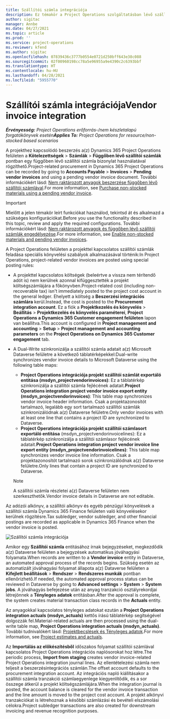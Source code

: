 ```yaml
---
title: Szállítói számla integrációja
description: Ez témakör a Project Operations szolgáltatásban lévő szállítói számlák integrációjáról nyújt információt.
author: sigitac
manager: Annbe
ms.date: 04/27/2021
ms.topic: article
ms.prod: ''
ms.service: project-operations
ms.reviewer: kfend
ms.author: sigitac
ms.openlocfilehash: 07839436c3777b0554e0721d250bff643e38c088
ms.sourcegitcommit: 02f00960198cc78a5e96955a9e4390c2c6393bbf
ms.translationtype: HT
ms.contentlocale: hu-HU
ms.lasthandoff: 04/28/2021
ms.locfileid: "5955770"
---
```

# <a name="vendor-invoice-integration"></a><span data-ttu-id="e539f-103">Szállítói számla integrációja</span><span class="sxs-lookup"><span data-stu-id="e539f-103">Vendor invoice integration</span></span>

<span data-ttu-id="e539f-104">_**Érvényesség:** Project Operations erőforrás-/nem készletalapú forgatókönyvek esetén_</span><span class="sxs-lookup"><span data-stu-id="e539f-104">_**Applies To:** Project Operations for resource/non-stocked based scenarios_</span></span>

<span data-ttu-id="e539f-105">A projekthez kapcsolódó beszerzés a(z) Dynamics 365 Project Operations felületen a **Kötelezettségek** > **Számlák** > **Függőben lévő szállítói számlák** pontban egy függőben lévő szállítói számla bizonylat használatával rögzíthető.</span><span class="sxs-lookup"><span data-stu-id="e539f-105">Project-related procurement in Dynamics 365 Project Operations can be recorded by going to **Accounts Payable** > **Invoices** > **Pending vendor invoices** and using a pending vendor invoice document.</span></span> <span data-ttu-id="e539f-106">További információkért lásd: [Nem raktározott anyagok beszerzése függőben lévő szállítói számlával](../procurement/pending-vendor-invoices.md).</span><span class="sxs-lookup"><span data-stu-id="e539f-106">For more information, see [Purchase non-stocked materials using a pending vendor invoice](../procurement/pending-vendor-invoices.md).</span></span>

> [!IMPORTANT]
> <span data-ttu-id="e539f-107">Mielőtt a jelen témakör leírt funkciókat használod, tekintsd át és alkalmazd a szükséges konfigurációkat.</span><span class="sxs-lookup"><span data-stu-id="e539f-107">Before you use the functionality described in this topic, review and apply the required configurations.</span></span> <span data-ttu-id="e539f-108">További információkért lásd: [Nem raktározott anyagok és függőben lévő szállítói számlák engedélyezése](../procurement/configure-materials-nonstocked.md).</span><span class="sxs-lookup"><span data-stu-id="e539f-108">For more information, see [Enable non-stocked materials and pending vendor invoices](../procurement/configure-materials-nonstocked.md).</span></span>

<span data-ttu-id="e539f-109">A Project Operations felületen a projekttel kapcsolatos szállítói számlák feladása speciális könyvelési szabályok alkalmazásával történik:</span><span class="sxs-lookup"><span data-stu-id="e539f-109">In Project Operations, project-related vendor invoices are posted using special posting rules:</span></span>

- <span data-ttu-id="e539f-110">A projekttel kapcsolatos költségek (beleértve a vissza nem térítendő adót is) nem kerülnek azonnal kifüggesztették a projekt költségszámlájára a főkönyvben.</span><span class="sxs-lookup"><span data-stu-id="e539f-110">Project-related cost (including non-recoverable tax) isn't immediately posted to the project cost account in the general ledger.</span></span> <span data-ttu-id="e539f-111">Ehelyett a költség a **Beszerzési integrációs számlára** kerül.</span><span class="sxs-lookup"><span data-stu-id="e539f-111">Instead, the cost is posted to the **Procurement integration account**.</span></span> <span data-ttu-id="e539f-112">Ez a fiók a **Projektkezelés és könyvelés** > **Beállítás** > **Projektkezelés és könyvelés paraméterei**, **Project Operations a Dynamics 365 Customer engagement felületen** lapon van beállítva.</span><span class="sxs-lookup"><span data-stu-id="e539f-112">This account is configured in **Project management and accounting** > **Setup** > **Project management and accounting parameters** on the **Project Operations on Dynamics 365 Customer engagement** tab.</span></span>
- <span data-ttu-id="e539f-113">A Dual-Write szinkronizálja a szállítói számla adatait a(z) Microsoft Dataverse felületre a következő táblatérképekkel:</span><span class="sxs-lookup"><span data-stu-id="e539f-113">Dual-write synchronizes vendor invoice details to Microsoft Dataverse using the following table maps:</span></span>

     - <span data-ttu-id="e539f-114">**Project Operations integrációja projekt szállítói számlát exportáló entitása (msdyn_projectvendorinvoices)**: Ez a táblatérkép szinkronizálja a szállítói számla fejlécének adatait.</span><span class="sxs-lookup"><span data-stu-id="e539f-114">**Project Operations integration project vendor invoice export entity (msdyn_projectvendorinvoices)**: This table map synchronizes vendor invoice header information.</span></span> <span data-ttu-id="e539f-115">Csak a projektazonosítót tartalmazó, legalább egy sort tartalmazó szállítói számlák szinkronizálódnak a(z) Dataverse felületre.</span><span class="sxs-lookup"><span data-stu-id="e539f-115">Only vendor invoices with at least one line that contains a project ID are synchronized to Dataverse.</span></span>
     - <span data-ttu-id="e539f-116">**Project Operations integrációja projekt szállítói számlasort exportáló entitása** (msdyn_projectvendorinvoicelines): Ez a táblatérkép szinkronizálja a szállítói számlasor fejlécének adatait.</span><span class="sxs-lookup"><span data-stu-id="e539f-116">**Project Operations integration project vendor invoice line export entity (msdyn_projectvendorinvoicelines)**: This table map synchronizes vendor invoice line information.</span></span> <span data-ttu-id="e539f-117">Csak a projektazonosítót tartalmazó sorok szinkronizálódnak a(z) Dataverse felületre.</span><span class="sxs-lookup"><span data-stu-id="e539f-117">Only lines that contain a project ID are synchronized to Dataverse.</span></span>

     > [!NOTE]
     > <span data-ttu-id="e539f-118">A szállítói számla részletei a(z) Dataverse felületen nem szerkeszthetők.</span><span class="sxs-lookup"><span data-stu-id="e539f-118">Vendor invoice details in Dataverse are not editable.</span></span>

<span data-ttu-id="e539f-119">Az adózói alkönyv, a szállítói alkönyv és egyéb pénzügyi könyvelések a szállítói számla Dynamics 365 Finance felületen való könyvelésekor kerülnek rögzítésre.</span><span class="sxs-lookup"><span data-stu-id="e539f-119">Tax subledger, vendor subledger, and other financial postings are recorded as applicable in Dynamics 365 Finance when the vendor invoice is posted.</span></span>

![Szállítói számla integrációja](media/DW7VendorInvoice.png)

<span data-ttu-id="e539f-121">Amikor egy **Szállítói számla** entitásához írnak bejegyzéseket, megkezdődik a(z) Dataverse felületen a bejegyzések automatikus jóváhagyási folyamata.</span><span class="sxs-lookup"><span data-stu-id="e539f-121">When records are written to a **Vendor invoice** entity in Dataverse, an automated approval process of the records begins.</span></span> <span data-ttu-id="e539f-122">Szükség esetén az automatizált jóváhagyási folyamat állapota a(z) Dataverse felületen a **Kifejlett beállítások** > **Rendszer** > **Rendszeres munkák** pontban ellenőrizhető.</span><span class="sxs-lookup"><span data-stu-id="e539f-122">If needed, the automated approval process status can be reviewed in Dataverse by going to **Advanced settings** > **System** > **System jobs**.</span></span> <span data-ttu-id="e539f-123">A jóváhagyás befejezése után az anyag tranzakció osztályrekordjai létrejönnek a **Tényleges adatok** entitásban.</span><span class="sxs-lookup"><span data-stu-id="e539f-123">After the approval is complete, the system creates material transaction class records in the **Actuals** entity.</span></span>

<span data-ttu-id="e539f-124">Az anyagokkal kapcsolatos tényleges adatokat ezután a **Project Operations integration actuals (msdyn_actuals)** kettős írású táblatérkép segítségével dolgozzák fel.</span><span class="sxs-lookup"><span data-stu-id="e539f-124">Material-related actuals are then processed using the dual-write table map, **Project Operations integration actuals (msdyn_actuals)**.</span></span> <span data-ttu-id="e539f-125">További tudnivalókért lásd: [Projektbecslések és Tényleges adatok](resource-dual-write-estimates-actuals.md).</span><span class="sxs-lookup"><span data-stu-id="e539f-125">For more information, see [Project estimates and actuals](resource-dual-write-estimates-actuals.md).</span></span>

<span data-ttu-id="e539f-126">Az **Importálás az előkészítésből** időszakos folyamat szállítói számlával kapcsolatos Project Operations integrációs naplósorokat hoz létre.</span><span class="sxs-lookup"><span data-stu-id="e539f-126">The periodic process, **Import from staging** creates vendor invoice-related Project Operations integration journal lines.</span></span> <span data-ttu-id="e539f-127">Az ellentételezési számla nem teljesít a beszerzésintegrációs számlán.</span><span class="sxs-lookup"><span data-stu-id="e539f-127">The offset account defaults to the procurement integration account.</span></span> <span data-ttu-id="e539f-128">Az integrációs napló kiállításakor a szállítói számla tranzakció számlaegyenlege kiegyenlítődik, és a sor összege átkerül a projekt költségszámlájára.</span><span class="sxs-lookup"><span data-stu-id="e539f-128">When the integration journal is posted, the account balance is cleared for the vendor invoice transaction and the line amount is moved to the project cost account.</span></span> <span data-ttu-id="e539f-129">A projekt alkönyvi tranzakciókat is létrehoznak a későbbi számlázási és bevételi elszámolási célokra.</span><span class="sxs-lookup"><span data-stu-id="e539f-129">Project subledger transactions are also created for downstream invoicing and revenue recognition purposes.</span></span>
